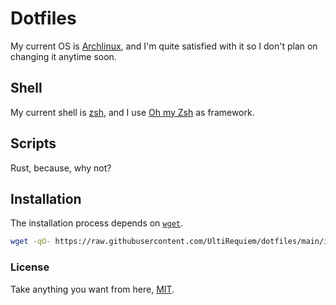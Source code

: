 # Dotfiles

My current OS is [Archlinux](https://archlinux.org),
and I'm quite satisfied with it so I don't plan on changing it anytime soon.

## Shell

My current shell is [zsh](https://zsh.org), and I use
[Oh my Zsh](https://ohmyz.sh) as framework.

## Scripts

Rust, because, why not?

## Installation

The installation process depends on [`wget`](https://www.gnu.org/software/wget).

```sh
wget -qO- https://raw.githubusercontent.com/UltiRequiem/dotfiles/main/install.sh | sh
```

### License

Take anything you want from here, [MIT](./license).
